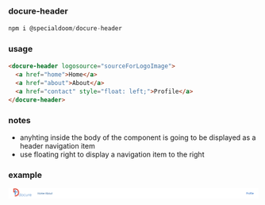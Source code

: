 ### docure-header

```js
npm i @specialdoom/docure-header
```

### usage

```html
<docure-header logosource="sourceForLogoImage">
  <a href="home">Home</a>
  <a href="about">About</a>
  <a href="contact" style="float: left;">Profile</a>
</docure-header>
```

### notes
 - anyhting inside the body of the component is going to be displayed as a header navigation item
 - use floating right to display a navigation item to the right 

### example 

![Presentation](presentation.png)